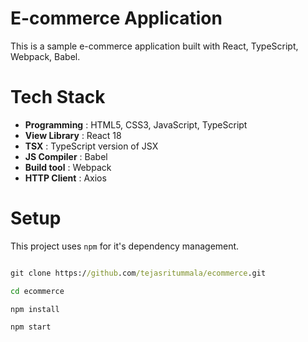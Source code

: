 # E-commerce Application

This is a sample e-commerce application built with React, TypeScript, Webpack, Babel.

# Tech Stack

- **Programming** : HTML5, CSS3, JavaScript, TypeScript
- **View Library** : React 18
- **TSX** : TypeScript version of JSX
- **JS Compiler** : Babel
- **Build tool** : Webpack
- **HTTP Client** : Axios

# Setup

This project uses `npm` for it's dependency management.

```cmd

git clone https://github.com/tejasritummala/ecommerce.git

cd ecommerce

npm install

npm start

```
